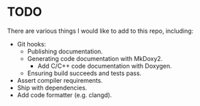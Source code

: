 # TODO



There are various things I would like to add to this repo, including:

- Git hooks:
  - Publishing documentation. 
  - Generating code documentation with MkDoxy2. 
    - Add C/C++ code documentation with Doxygen. 
  - Ensuring build succeeds and tests pass. 
- Assert compiler requirements. 
- Ship with dependencies. 
- Add code formatter (e.g. clangd).
